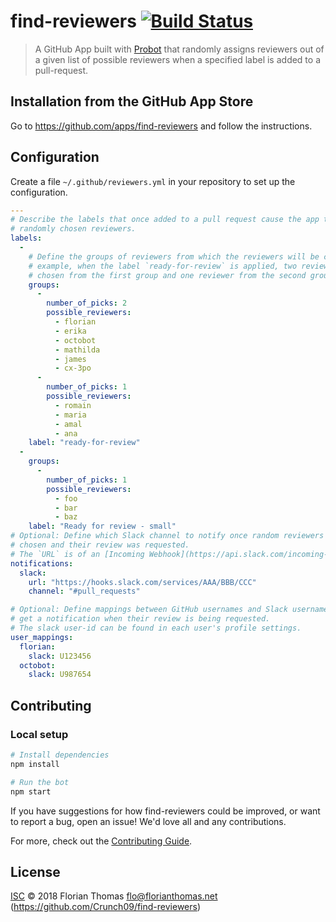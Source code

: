 # find-reviewers [![Build Status](https://travis-ci.com/Crunch09/find-reviewers.svg?branch=master)](https://travis-ci.com/Crunch09/find-reviewers)

> A GitHub App built with [Probot](https://github.com/probot/probot) that randomly assigns reviewers out of a given list of
possible reviewers when a specified label
is added to a pull-request.

## Installation from the GitHub App Store

Go to https://github.com/apps/find-reviewers and follow the instructions.

## Configuration

Create a file `~/.github/reviewers.yml` in your repository to set up the configuration.

```yaml
---
# Describe the labels that once added to a pull request cause the app to assign
# randomly chosen reviewers.
labels:
  -
    # Define the groups of reviewers from which the reviewers will be chosen. In this
    # example, when the label `ready-for-review` is applied, two reviewers are
    # chosen from the first group and one reviewer from the second group.
    groups:
      -
        number_of_picks: 2
        possible_reviewers:
          - florian
          - erika
          - octobot
          - mathilda
          - james
          - cx-3po
      -
        number_of_picks: 1
        possible_reviewers:
          - romain
          - maria
          - amal
          - ana
    label: "ready-for-review"
  -
    groups:
      -
        number_of_picks: 1
        possible_reviewers:
          - foo
          - bar
          - baz
    label: "Ready for review - small"
# Optional: Define which Slack channel to notify once random reviewers have been
# chosen and their review was requested.
# The `URL` is of an [Incoming Webhook](https://api.slack.com/incoming-webhooks).
notifications:
  slack:
    url: "https://hooks.slack.com/services/AAA/BBB/CCC"
    channel: "#pull_requests"

# Optional: Define mappings between GitHub usernames and Slack usernames so people
# get a notification when their review is being requested.
# The slack user-id can be found in each user's profile settings.
user_mappings:
  florian:
    slack: U123456
  octobot:
    slack: U987654
```


## Contributing

### Local setup
```sh
# Install dependencies
npm install

# Run the bot
npm start
```

If you have suggestions for how find-reviewers could be improved, or want to report a bug, open an issue! We'd love all and any contributions.

For more, check out the [Contributing Guide](CONTRIBUTING.md).

## License

[ISC](LICENSE) © 2018 Florian Thomas <flo@florianthomas.net> (https://github.com/Crunch09/find-reviewers)
